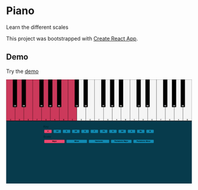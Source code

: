 # Piano

Learn the different scales

This project was bootstrapped with [Create React App](https://github.com/facebookincubator/create-react-app).

## Demo

Try the [demo](https://stromland.github.io/piano/)

![Preview](https://raw.githubusercontent.com/stromland/piano/master/preview.png)
